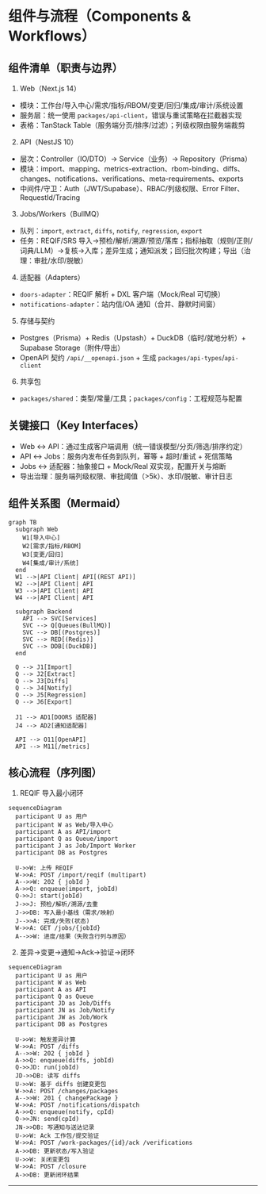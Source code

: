 # 组件与流程（Components & Workflows）

## 组件清单（职责与边界）

1) Web（Next.js 14）
- 模块：工作台/导入中心/需求/指标/RBOM/变更/回归/集成/审计/系统设置
- 服务层：统一使用 `packages/api-client`，错误与重试策略在拦截器实现
- 表格：TanStack Table（服务端分页/排序/过滤）；列级权限由服务端裁剪

2) API（NestJS 10）
- 层次：Controller（IO/DTO）→ Service（业务）→ Repository（Prisma）
- 模块：import、mapping、metrics-extraction、rbom-binding、diffs、changes、notifications、verifications、meta-requirements、exports
- 中间件/守卫：Auth（JWT/Supabase）、RBAC/列级权限、Error Filter、RequestId/Tracing

3) Jobs/Workers（BullMQ）
- 队列：`import`, `extract`, `diffs`, `notify`, `regression`, `export`
- 任务：REQIF/SRS 导入→预检/解析/溯源/预览/落库；指标抽取（规则/正则/词典/LLM）→复核→入库；差异生成；通知派发；回归批次构建；导出（治理：审批/水印/脱敏）

4) 适配器（Adapters）
- `doors-adapter`：REQIF 解析 + DXL 客户端（Mock/Real 可切换）
- `notifications-adapter`：站内信/OA 通知（合并、静默时间窗）

5) 存储与契约
- Postgres（Prisma）+ Redis（Upstash）+ DuckDB（临时/就地分析）+ Supabase Storage（附件/导出）
- OpenAPI 契约 `/api/__openapi.json` + 生成 `packages/api-types`/`api-client`

6) 共享包
- `packages/shared`：类型/常量/工具；`packages/config`：工程规范与配置

## 关键接口（Key Interfaces）
- Web ↔ API：通过生成客户端调用（统一错误模型/分页/筛选/排序约定）
- API ↔ Jobs：服务内发布任务到队列，幂等 + 超时/重试 + 死信策略
- Jobs ↔ 适配器：抽象接口 + Mock/Real 双实现，配置开关与熔断
- 导出治理：服务端列级权限、审批阈值（>5k）、水印/脱敏、审计日志

## 组件关系图（Mermaid）
```mermaid
graph TB
  subgraph Web
    W1[导入中心]
    W2[需求/指标/RBOM]
    W3[变更/回归]
    W4[集成/审计/系统]
  end
  W1 -->|API Client| API[(REST API)]
  W2 -->|API Client| API
  W3 -->|API Client| API
  W4 -->|API Client| API

  subgraph Backend
    API --> SVC[Services]
    SVC --> Q[Queues(BullMQ)]
    SVC --> DB[(Postgres)]
    SVC --> RED[(Redis)]
    SVC --> DDB[(DuckDB)]
  end

  Q --> J1[Import]
  Q --> J2[Extract]
  Q --> J3[Diffs]
  Q --> J4[Notify]
  Q --> J5[Regression]
  Q --> J6[Export]

  J1 --> AD1[DOORS 适配器]
  J4 --> AD2[通知适配器]

  API --> O11[OpenAPI]
  API --> M11[/metrics]
```

## 核心流程（序列图）

1) REQIF 导入最小闭环
```mermaid
sequenceDiagram
  participant U as 用户
  participant W as Web/导入中心
  participant A as API/import
  participant Q as Queue/import
  participant J as Job/Import Worker
  participant DB as Postgres

  U->>W: 上传 REQIF
  W->>A: POST /import/reqif (multipart)
  A-->>W: 202 { jobId }
  A->>Q: enqueue(import, jobId)
  Q->>J: start(jobId)
  J->>J: 预检/解析/溯源/去重
  J->>DB: 写入最小基线（需求/映射）
  J-->>A: 完成/失败(状态)
  W->>A: GET /jobs/{jobId}
  A-->>W: 进度/结果（失败含行列与原因）
```

2) 差异→变更→通知→Ack→验证→闭环
```mermaid
sequenceDiagram
  participant U as 用户
  participant W as Web
  participant A as API
  participant Q as Queue
  participant JD as Job/Diffs
  participant JN as Job/Notify
  participant JW as Job/Work
  participant DB as Postgres

  U->>W: 触发差异计算
  W->>A: POST /diffs
  A-->>W: 202 { jobId }
  A->>Q: enqueue(diffs, jobId)
  Q->>JD: run(jobId)
  JD->>DB: 读写 diffs
  U->>W: 基于 diffs 创建变更包
  W->>A: POST /changes/packages
  A-->>W: 201 { changePackage }
  W->>A: POST /notifications/dispatch
  A->>Q: enqueue(notify, cpId)
  Q->>JN: send(cpId)
  JN->>DB: 写通知与送达记录
  U->>W: Ack 工作包/提交验证
  W->>A: POST /work-packages/{id}/ack /verifications
  A->>DB: 更新状态/写入验证
  U->>W: 关闭变更包
  W->>A: POST /closure
  A->>DB: 更新闭环结果
```

---
